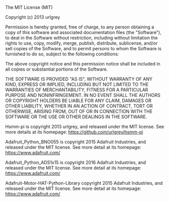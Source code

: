 The MIT License (MIT)

Copyright (c) 2013 urlgrey

Permission is hereby granted, free of charge, to any person obtaining a copy of
this software and associated documentation files (the "Software"), to deal in
the Software without restriction, including without limitation the rights to
use, copy, modify, merge, publish, distribute, sublicense, and/or sell copies of
the Software, and to permit persons to whom the Software is furnished to do so,
subject to the following conditions:

The above copyright notice and this permission notice shall be included in all
copies or substantial portions of the Software.

THE SOFTWARE IS PROVIDED "AS IS", WITHOUT WARRANTY OF ANY KIND, EXPRESS OR
IMPLIED, INCLUDING BUT NOT LIMITED TO THE WARRANTIES OF MERCHANTABILITY, FITNESS
FOR A PARTICULAR PURPOSE AND NONINFRINGEMENT. IN NO EVENT SHALL THE AUTHORS OR
COPYRIGHT HOLDERS BE LIABLE FOR ANY CLAIM, DAMAGES OR OTHER LIABILITY, WHETHER
IN AN ACTION OF CONTRACT, TORT OR OTHERWISE, ARISING FROM, OUT OF OR IN
CONNECTION WITH THE SOFTWARE OR THE USE OR OTHER DEALINGS IN THE SOFTWARE.

Hsmm-pi is copyright 2013 urlgrey, and released under the MIT license. See more 
details at its homepage: https://github.com/urlgrey/hsmm-pi

Adafruit_Python_BNO055 is copyright 2015 Adafruit Industries, and released under 
the MIT license. See more detail at its homepage: https://www.adafruit.com/ 

Adafruit_Python_ADS1x15 is copyright 2016 Adafruit Industries, and released 
under the MIT license. See more detail at its homepage: https://www.adafruit.com/ 

Adafruit-Motor-HAT-Python-Library copyright 2015 Adafruit Industries, and 
released under the MIT license. See more detail at its homepage: https://www.adafruit.com/ 

